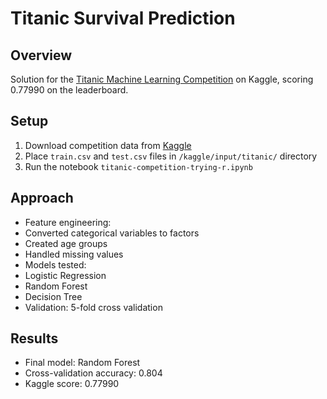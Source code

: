 # Titanic Survival Prediction

## Overview
Solution for the [Titanic Machine Learning Competition](https://www.kaggle.com/competitions/titanic) on Kaggle, scoring 0.77990 on the leaderboard.

## Setup
1. Download competition data from [Kaggle](https://www.kaggle.com/competitions/titanic/data)
2. Place `train.csv` and `test.csv` files in `/kaggle/input/titanic/` directory 
3. Run the notebook `titanic-competition-trying-r.ipynb`

## Approach
- Feature engineering:
 - Converted categorical variables to factors
 - Created age groups
 - Handled missing values
- Models tested:
 - Logistic Regression
 - Random Forest 
 - Decision Tree
- Validation: 5-fold cross validation

## Results
- Final model: Random Forest
- Cross-validation accuracy: 0.804
- Kaggle score: 0.77990
